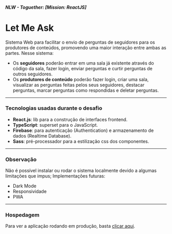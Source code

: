 ##### NLW - Toguether: [Mission: ReactJS]

# Let Me Ask

Sistema Web para facilitar o envio de perguntas de seguidores para os produtores de conteúdos, promovendo uma maior interação entre ambas as partes. Nesse sistema:
 - Os **seguidores**  poderão entrar em uma sala já existente através do código da sala, fazer login, enviar perguntas e curtir perguntas de outros seguidores.
 - Os **produtores de conteúdo** poderão fazer login, criar uma sala, visualizar as perguntas feitas pelos seus seguidores, destacar perguntas, marcar perguntas como respondidas e deletar perguntas.

------------

### Tecnologias usadas durante o desafio

- **React.js**: lib para a construção de interfaces frontend.
- **TypeScript**: superset para o JavaScript.
- **Firebase**: para autenticação (Authentication) e armazenamento de dados (Realtime Database).
- **Sass**: pré-processador para a estilização css dos componentes.

------------

### Observação
Não é possível instalar ou rodar o sistema localmente devido a algumas limitações que impus;
Implementações futuras:
- Dark Mode
- Responsividade
- PWA

------------

### Hospedagem

Para ver a aplicação rodando em produção, basta [clicar aqui](https://letmeask-313e9.firebaseapp.com/).